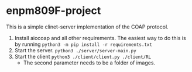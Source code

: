 # enpm809F-project

This is a simple clinet-server implementation of the COAP protocol.

1) Install aiocoap and all other requirements. The easiest way to do this is by running `python3 -m pip install -r requirements.txt`
2) Start the server. `python3 ./server/server-main.py`
3) Start the client `python3 ./client/client.py ./client/RL`
    - The second parameter needs to be a folder of images. 
